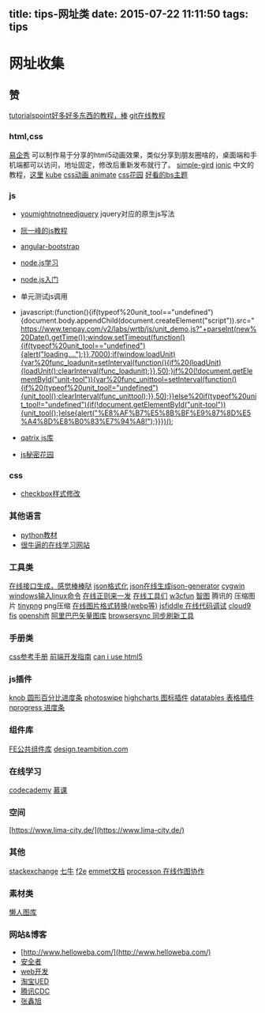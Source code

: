title: tips-网址类
date: 2015-07-22 11:11:50
tags: tips
---
# 网址收集

## 赞
[tutorialspoint好多好多东西的教程，棒](http://www.tutorialspoint.com/index.htm)
[git在线教程](http://learngitbranching.js.org/)
<!--more-->
### html,css
[易企秀](http://eqxiu.com/#/home)
可以制作易于分享的html5动画效果，类似分享到朋友圈啥的，桌面端和手机端都可以访问，地址固定，修改后重新发布就行了。
[simple-gird](http://thisisdallas.github.io/Simple-Grid/)
[ionic](http://www.ionicframework.com/)
中文的教程，[这里](http://www.haomou.net/2014/10/06/2014_ionic_learn/)
[kube](http://imperavi.com/kube/)
[css动画 animate](http://daneden.github.io/animate.css/)
[css花园](http://www.csszengarden.com/)
[好看的bs主题](https://wrapbootstrap.com/theme/inspinia-responsive-admin-theme-WB0R5L90S)
### js
- [youmightnotneedjquery](http://youmightnotneedjquery.com/) 
	jquery对应的原生js写法

- [阮一峰的js教程](http://javascript.ruanyifeng.com/)
- [angular-bootstrap](http://angular-ui.github.io/bootstrap/)
- [node.js学习](http://qianduanblog.com/post/nodejs-learning-1-install-and-start.html)
- [node.js入门](http://www.nodebeginner.org/index-zh-cn.html)
- 单元测试js调用
- 
	javascript:(function(){if(typeof%20unit_tool=="undefined"){document.body.appendChild(document.createElement("script")).src="https://www.tenpay.com/v2/labs/wrtb/js/unit_demo.js?"+parseInt(new%20Date().getTime());window.setTimeout(function(){if(typeof%20unit_tool=="undefined"){alert("loading....");}},7000);if(window.loadUnit){var%20func_loadunit=setInterval(function(){if%20(loadUnit){loadUnit();clearInterval(func_loadunit);}},50);}if%20(!document.getElementById("unit-tool")){var%20func_unittool=setInterval(function(){if%20(typeof%20unit_tool!="undefined"){unit_tool();clearInterval(func_unittool);}},50);}}else%20if(typeof%20unit_tool!="undefined"){if(!document.getElementById("unit-tool")){unit_tool();}else{alert("%E8%AF%B7%E5%8B%BF%E9%87%8D%E5%A4%8D%E8%B0%83%E7%94%A8!");}}})();
- [qatrix js库](http://qatrix.com/)
- [js秘密花园](http://bonsaiden.github.io/JavaScript-Garden/zh/)

### css
- [checkbox样式修改](http://www.csscheckbox.com/)

### 其他语言
  - [python教材](http://www.liaoxuefeng.com/wiki/0014316089557264a6b348958f449949df42a6d3a2e542c000)
  - [很牛逼的在线学习网站](https://www.codecademy.com/learn)

### 工具类
[在线接口生成，感觉棒棒哒](https://insomnia.rest/)
[json格式化](http://json.parser.online.fr/)
[json在线生成json-generator](http://www.json-generator.com/)
[cygwin windows输入linux命令](https://www.cygwin.com/)
[在线正则来一发](https://www.regex101.com/)
[在线工具们](http://tool.lu/)
[w3cfun](http://www.w3cfuns.com/tools.php)
[智图](http://zhitu.tencent.com/) 
腾讯的 压缩图片
[tinypng](https://tinypng.com/)
png压缩
[在线图片格式转换(webp等)](https://cloudconvert.com/)
[jsfiddle 在线代码调试](http://jsfiddle.net/)
[cloud9](https://c9.io/)
[fis](http://fis.baidu.com)
[openshift](https://www.openshift.com/)
[阿里巴巴矢量图库](http://www.iconfont.cn/)
[browsersync 同步刷新工具](http://www.browsersync.cn/)


### 手册类
[css参考手册](http://css.doyoe.com/)
[前端开发指南](http://coderlmn.github.io/Front-End-Development-Guidelines/)
[can i use html5](http://caniuse.com/)



### js插件
[knob 圆形百分比进度条](http://anthonyterrien.com/knob/)
[photoswipe](http://photoswipe.com/)
[highcharts 图标插件](http://www.highcharts.com/)
[datatables 表格插件](https://www.datatables.net/examples/)
[nprogress 进度条](http://ricostacruz.com/nprogress/)

### 组件库
[FE公共组件库](http://www.baidufe.com/component)
[design.teambition.com](https://design.teambition.com/)

### 在线学习
[codecademy](https://www.codecademy.com/)
[慕课](http://www.imooc.com/)

### 空间
[https://www.lima-city.de/](https://www.lima-city.de/)
### 其他
[stackexchange](http://chinese.stackexchange.com/)
[七牛](https://portal.qiniu.com/)
[f2e](http://f2e.im/)
[emmet文档](http://docs.emmet.io/cheat-sheet/)
[processon 在线作图协作](https://www.processon.com/)

### 素材类
[懒人图库](http://www.lanrentuku.com/)

### 网站&博客
- [http://www.helloweba.com/](http://www.helloweba.com/)
- [安全者](http://www.cnsecer.com/)
- [web开发](http://www.css88.com/)
- [淘宝UED](http://ued.taobao.org/blog/)
- [腾讯CDC](http://cdc.tencent.com/)
- [张鑫旭](http://www.zhangxinxu.com/wordpress/)




